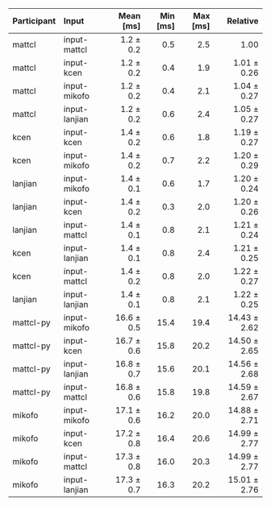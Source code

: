 | Participant | Input | Mean [ms] | Min [ms] | Max [ms] | Relative |
|:---|:---|---:|---:|---:|---:|
| mattcl | input-mattcl | 1.2 ± 0.2 | 0.5 | 2.5 | 1.00 |
| mattcl | input-kcen | 1.2 ± 0.2 | 0.4 | 1.9 | 1.01 ± 0.26 |
| mattcl | input-mikofo | 1.2 ± 0.2 | 0.4 | 2.1 | 1.04 ± 0.27 |
| mattcl | input-lanjian | 1.2 ± 0.2 | 0.6 | 2.4 | 1.05 ± 0.27 |
| kcen | input-kcen | 1.4 ± 0.2 | 0.6 | 1.8 | 1.19 ± 0.27 |
| kcen | input-mikofo | 1.4 ± 0.2 | 0.7 | 2.2 | 1.20 ± 0.29 |
| lanjian | input-mikofo | 1.4 ± 0.1 | 0.6 | 1.7 | 1.20 ± 0.24 |
| lanjian | input-kcen | 1.4 ± 0.2 | 0.3 | 2.0 | 1.20 ± 0.26 |
| lanjian | input-mattcl | 1.4 ± 0.1 | 0.8 | 2.1 | 1.21 ± 0.24 |
| kcen | input-lanjian | 1.4 ± 0.1 | 0.8 | 2.4 | 1.21 ± 0.25 |
| kcen | input-mattcl | 1.4 ± 0.2 | 0.8 | 2.0 | 1.22 ± 0.27 |
| lanjian | input-lanjian | 1.4 ± 0.1 | 0.8 | 2.1 | 1.22 ± 0.25 |
| mattcl-py | input-mikofo | 16.6 ± 0.5 | 15.4 | 19.4 | 14.43 ± 2.62 |
| mattcl-py | input-kcen | 16.7 ± 0.6 | 15.8 | 20.2 | 14.50 ± 2.65 |
| mattcl-py | input-lanjian | 16.8 ± 0.7 | 15.6 | 20.1 | 14.56 ± 2.68 |
| mattcl-py | input-mattcl | 16.8 ± 0.6 | 15.8 | 19.8 | 14.59 ± 2.67 |
| mikofo | input-mikofo | 17.1 ± 0.6 | 16.2 | 20.0 | 14.88 ± 2.71 |
| mikofo | input-kcen | 17.2 ± 0.8 | 16.4 | 20.6 | 14.99 ± 2.77 |
| mikofo | input-mattcl | 17.3 ± 0.8 | 16.0 | 20.3 | 14.99 ± 2.77 |
| mikofo | input-lanjian | 17.3 ± 0.7 | 16.3 | 20.2 | 15.01 ± 2.76 |
